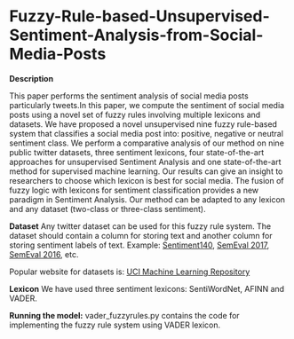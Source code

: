 # Fuzzy-Rule-based-Unsupervised-Sentiment-Analysis-from-Social-Media-Posts

**Description**

This paper performs the sentiment analysis of social media posts particularly tweets.In this paper, we compute the sentiment of social media posts using a novel set of fuzzy rules involving multiple lexicons and datasets. We have proposed a novel unsupervised nine fuzzy rule-based system that classifies a social media post into: positive, negative or neutral sentiment class. We perform a comparative analysis of our method on nine public twitter datasets, three sentiment lexicons, four state-of-the-art approaches for unsupervised Sentiment Analysis and one state-of-the-art method for supervised machine learning. Our results can give an insight to researchers to choose which lexicon is best for social media. The fusion of fuzzy logic with lexicons for sentiment classification provides a new paradigm in Sentiment Analysis. Our method can be adapted to any lexicon and any dataset (two-class or three-class sentiment). 

**Dataset**
Any twitter dataset can be used for this fuzzy rule system. The dataset should contain a column for storing text and another column for storing sentiment labels of text. Example: [Sentiment140](http://help.sentiment140.com/for-students), [SemEval 2017](http://alt.qcri.org/semeval2017/task4/), [SemEval 2016](http://alt.qcri.org/semeval2016/task4/), etc. 

Popular website for datasets is: [UCI Machine Learning Repository](http://archive.ics.uci.edu/ml/datasets.php?format=&task=cla&att=&area=&numAtt=&numIns=greater1000&type=&sort=nameUp&view=table)


**Lexicon**
We have used three sentiment lexicons: SentiWordNet, AFINN and VADER.

**Running the model:**
vader_fuzzyrules.py contains the code for implementing the fuzzy rule system using VADER lexicon.
